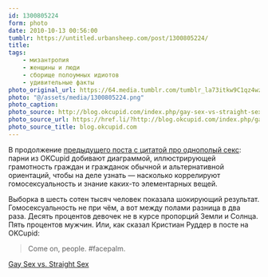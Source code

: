 ```yaml
---
id: 1300805224
form: photo
date: 2010-10-13 00:56:00
tumblr: https://untitled.urbansheep.com/post/1300805224/
title:
tags:
    - мизантропия
    - женщины и люди
    - сборище полоумных идиотов
    - удивительные факты
photo_original_url: https://64.media.tumblr.com/tumblr_la73itkw9C1qz4wzio1_500.png
photo: "@/assets/media/1300805224.png"
photo_caption:
photo_source: http://blog.okcupid.com/index.php/gay-sex-vs-straight-sex/
photo_source_url: https://href.li/?http://blog.okcupid.com/index.php/gay-sex-vs-straight-sex/
photo_source_title: blog.okcupid.com
---
```


<p>В продолжение <a href="http://untitled.urbansheep.ru/post/1300121199/it-turns-out-that-a-tiny-fraction-of-gays-have">предыдущего поста с цитатой про однополый секс</a>: парни из OKCupid добивают диаграммой, иллюстрирующей грамотность граждан и гражданок обычной и альтернативной ориентаций, чтобы на деле узнать — насколько коррелируют гомосексуальность и знание каких-то элементарных вещей.</p>

<p>Выборка в шесть сотен тысяч человек показала шокирующий результат. Гомосексуальность не при чём, а вот между полами разница в два раза. Десять процентов девочек не в курсе пропорций Земли и Солнца. Пять процентов мужчин. Или, как сказал Кристиан Руддер в посте на OKCupid:</p>

<blockquote>Come on, people. #facepalm.</blockquote>

<p><a href="http://blog.okcupid.com/index.php/gay-sex-vs-straight-sex/">Gay Sex vs. Straight Sex</a></p>
